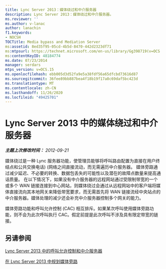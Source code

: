 ```yaml
---
title: Lync Server 2013：媒体绕过和中介服务器
description: Lync Server 2013：媒体绕过和中介服务器。
ms.reviewer: ''
ms.author: v-lanac
author: lanachin
f1.keywords:
- NOCSH
TOCTitle: Media bypass and Mediation Server
ms:assetid: 8ed35f95-05cd-4b5d-8470-442d2323df71
ms:mtpsurl: https://technet.microsoft.com/en-us/library/Gg398719(v=OCS.15)
ms:contentKeyID: 48184774
ms.date: 07/23/2014
manager: serdars
mtps_version: v=OCS.15
ms.openlocfilehash: ebb005d3d52fa9e5a38fdf56a65dfcbd73616d87
ms.sourcegitcommit: 36fee89bb887bea4f18b19f17a8c69daf5bc423d
ms.translationtype: MT
ms.contentlocale: zh-CN
ms.lasthandoff: 11/26/2020
ms.locfileid: "49425701"
---
```

# <a name="media-bypass-and-mediation-server-in-lync-server-2013"></a>Lync Server 2013 中的媒体绕过和中介服务器

<div data-xmlns="http://www.w3.org/1999/xhtml">

<div class="topic" data-xmlns="http://www.w3.org/1999/xhtml" data-msxsl="urn:schemas-microsoft-com:xslt" data-cs="https://msdn.microsoft.com/">

<div data-asp="https://msdn2.microsoft.com/asp">



</div>

<div id="mainSection">

<div id="mainBody">

<span> </span>

_**主题上次修改时间：** 2012-09-21_

媒体绕过是一种 Lync 服务器功能，使管理员能够将呼叫路由配置为直接在用户终结点和公共交换电话)  (网络之间直接流动，而无需遍历中介服务器。 媒体旁路通过减少延迟、不必要的转换、数据包丢失的可能性以及潜在的故障点数量来提高通话质量。 在以下情况下，如果没有中介服务器的远程网站通过受限制带宽的一个或多个 WAN 链接连接到中心网站，则媒体绕过会通过从远程网站中的客户端将媒体直接流向其本地网关来降低带宽要求，而无需首先将 WAN 链接流经中央站点的中介服务器。媒体处理的减少还会补充中介服务器控制多个网关的能力。

媒体旁路功能和呼叫允许控制 (CAC) 相互排斥。如果某次呼叫使用媒体旁路功能，则不会为此次呼叫执行 CAC。假定前提是此次呼叫不涉及具有限定带宽的链接。

<div>

## <a name="see-also"></a>另请参阅


[Lync Server 2013 中的呼叫允许控制和中介服务器](lync-server-2013-call-admission-control-and-mediation-server.md)  


[在 Lync Server 2013 中规划媒体旁路](lync-server-2013-planning-for-media-bypass.md)  
  

</div>

</div>

<span> </span>

</div>

</div>

</div>


